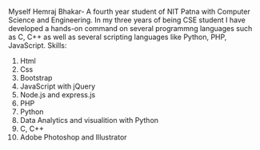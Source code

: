 Myself Hemraj Bhakar- A fourth year student of NIT Patna with Computer Science and Engineering.
In my three years of being CSE student I have developed a hands-on command on several programmng languages such as C, C++ as well as several scripting languages like Python, PHP,
JavaScript.
Skills:
  1. Html
  2. Css
  3. Bootstrap
  4. JavaScript with jQuery
  5. Node.js and express.js
  6. PHP
  7. Python
  8. Data Analytics and visualition with Python
  9. C, C++
  10. Adobe Photoshop and Illustrator
